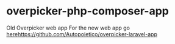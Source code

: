 # overpicker-php-composer-app
Old Overpicker web app
For the new web app go [here](https://github.com/Autopoietico/overpicker-laravel-app)https://github.com/Autopoietico/overpicker-laravel-app
